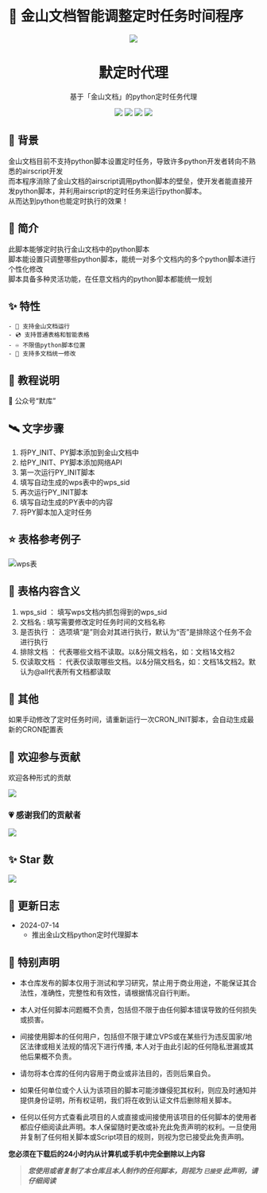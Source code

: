 # 🎉 金山文档智能调整定时任务时间程序
<div align="center">
    <img src="https://socialify.git.ci/imoki/wpsPython/image?description=1&font=Rokkitt&forks=1&issues=1&language=1&owner=1&pattern=Circuit%20Board&pulls=1&stargazers=1&theme=Dark">
<h1>默定时代理</h1>
基于「金山文档」的python定时任务代理

<div id="shield">

[![][github-stars-shield]][github-stars-link]
[![][github-forks-shield]][github-forks-link]
[![][github-issues-shield]][github-issues-link]
[![][github-contributors-shield]][github-contributors-link]

<!-- SHIELD GROUP -->
</div>
</div>

## 👑 背景
金山文档目前不支持python脚本设置定时任务，导致许多python开发者转向不熟悉的airscript开发  
而本程序消除了金山文档的airscript调用python脚本的壁垒，使开发者能直接开发python脚本，并利用airscript的定时任务来运行python脚本。  
从而达到python也能定时执行的效果！  

## 🎊 简介
此脚本能够定时执行金山文档中的python脚本    
脚本能设置只调整哪些python脚本，能统一对多个文档内的多个python脚本进行个性化修改  
脚本具备多种灵活功能，在任意文档内的python脚本都能统一规划    

## ✨ 特性
    - 📀 支持金山文档运行
    - 💿 支持普通表格和智能表格
    - ♾️ 不限值python脚本位置
    - 💽 支持多文档统一修改
    

## 🍨 教程说明
💬 公众号“默库”

## 🛰️ 文字步骤
1. 将PY_INIT、PY脚本添加到金山文档中
2. 给PY_INIT、PY脚本添加网络API
3. 第一次运行PY_INIT脚本
4. 填写自动生成的wps表中的wps_sid
5. 再次运行PY_INIT脚本
6. 填写自动生成的PY表中的内容
7. 将PY脚本加入定时任务

## ⭐ 表格参考例子
![wps表](https://s3.bmp.ovh/imgs/2024/07/14/9045db168c0875ee.png)

## 🧾 表格内容含义 
1. wps_sid ： 填写wps文档内抓包得到的wps_sid
2. 文档名 : 填写需要修改定时任务时间的文档名称
3. 是否执行 ： 选项填“是”则会对其进行执行，默认为“否”是排除这个任务不会进行执行
4. 排除文档 ： 代表哪些文档不读取。以&分隔文档名，如：文档1&文档2
5. 仅读取文档 ： 代表仅读取哪些文档。以&分隔文档名，如：文档1&文档2。默认为@all代表所有文档都读取


## 🚀 其他
如果手动修改了定时任务时间，请重新运行一次CRON_INIT脚本，会自动生成最新的CRON配置表

## 🤝 欢迎参与贡献
欢迎各种形式的贡献

[![][pr-welcome-shield]][pr-welcome-link]

### 💗 感谢我们的贡献者
[![][github-contrib-shield]][github-contrib-link]


## ✨ Star 数

[![][starchart-shield]][starchart-link]

## 📝 更新日志 
- 2024-07-14
    * 推出金山文档python定时代理脚本

## 📌 特别声明

- 本仓库发布的脚本仅用于测试和学习研究，禁止用于商业用途，不能保证其合法性，准确性，完整性和有效性，请根据情况自行判断。

- 本人对任何脚本问题概不负责，包括但不限于由任何脚本错误导致的任何损失或损害。

- 间接使用脚本的任何用户，包括但不限于建立VPS或在某些行为违反国家/地区法律或相关法规的情况下进行传播, 本人对于由此引起的任何隐私泄漏或其他后果概不负责。

- 请勿将本仓库的任何内容用于商业或非法目的，否则后果自负。

- 如果任何单位或个人认为该项目的脚本可能涉嫌侵犯其权利，则应及时通知并提供身份证明，所有权证明，我们将在收到认证文件后删除相关脚本。

- 任何以任何方式查看此项目的人或直接或间接使用该项目的任何脚本的使用者都应仔细阅读此声明。本人保留随时更改或补充此免责声明的权利。一旦使用并复制了任何相关脚本或Script项目的规则，则视为您已接受此免责声明。

**您必须在下载后的24小时内从计算机或手机中完全删除以上内容**

> ***您使用或者复制了本仓库且本人制作的任何脚本，则视为 `已接受` 此声明，请仔细阅读***

<!-- LINK GROUP -->
[github-codespace-link]: https://codespaces.new/imoki/wpsPython
[github-codespace-shield]: https://github.com/imoki/wpsPython/blob/main/images/codespaces.png?raw=true
[github-contributors-link]: https://github.com/imoki/wpsPython/graphs/contributors
[github-contributors-shield]: https://img.shields.io/github/contributors/imoki/wpsPython?color=c4f042&labelColor=black&style=flat-square
[github-forks-link]: https://github.com/imoki/wpsPython/network/members
[github-forks-shield]: https://img.shields.io/github/forks/imoki/wpsPython?color=8ae8ff&labelColor=black&style=flat-square
[github-issues-link]: https://github.com/imoki/wpsPython/issues
[github-issues-shield]: https://img.shields.io/github/issues/imoki/wpsPython?color=ff80eb&labelColor=black&style=flat-square
[github-stars-link]: https://github.com/imoki/wpsPython/stargazers
[github-stars-shield]: https://img.shields.io/github/stars/imoki/wpsPython?color=ffcb47&labelColor=black&style=flat-square
[github-releases-link]: https://github.com/imoki/wpsPython/releases
[github-releases-shield]: https://img.shields.io/github/v/release/imoki/wpsPython?labelColor=black&style=flat-square
[github-release-date-link]: https://github.com/imoki/wpsPython/releases
[github-release-date-shield]: https://img.shields.io/github/release-date/imoki/wpsPython?labelColor=black&style=flat-square
[pr-welcome-link]: https://github.com/imoki/wpsPython/pulls
[pr-welcome-shield]: https://img.shields.io/badge/🤯_pr_welcome-%E2%86%92-ffcb47?labelColor=black&style=for-the-badge
[github-contrib-link]: https://github.com/imoki/wpsPython/graphs/contributors
[github-contrib-shield]: https://contrib.rocks/image?repo=imoki%2Fsign_script
[docker-pull-shield]: https://img.shields.io/docker/pulls/imoki/wpsPython?labelColor=black&style=flat-square
[docker-pull-link]: https://hub.docker.com/repository/docker/imoki/wpsPython
[docker-size-shield]: https://img.shields.io/docker/image-size/imoki/wpsPython?labelColor=black&style=flat-square
[docker-size-link]: https://hub.docker.com/repository/docker/imoki/wpsPython
[docker-stars-shield]: https://img.shields.io/docker/stars/imoki/wpsPython?labelColor=black&style=flat-square
[docker-stars-link]: https://hub.docker.com/repository/docker/imoki/wpsPython
[starchart-shield]: https://api.star-history.com/svg?repos=imoki/wpsPython&type=Date
[starchart-link]: https://api.star-history.com/svg?repos=imoki/wpsPython&type=Date


